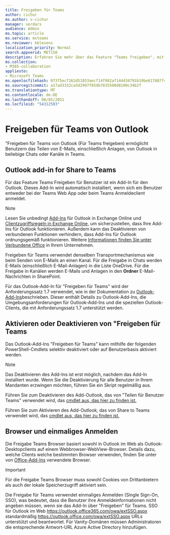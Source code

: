 ```yaml
---
title: Freigeben für Teams
author: cichur
ms.author: v-cichur
manager: serdars
audience: Admin
ms.topic: article
ms.service: msteams
ms.reviewer: kblevens
localization_priority: Normal
search.appverid: MET150
description: Erfahren Sie mehr über das Feature "Teams freigeben", mit dem Benutzer E-Mails und E-Mail-Anlagen von Outlook in beliebigen Chats oder Kanälen in Teams.
ms.collection:
- M365-collaboration
appliesto:
- Microsoft Teams
ms.openlocfilehash: 073f5ecf262d51853aecf14f982af144434791b19be617887f4ac788f11b301c
ms.sourcegitcommit: a17ad3332ca5d2997f85db7835500d8190c34b2f
ms.translationtype: MT
ms.contentlocale: de-DE
ms.lasthandoff: 08/05/2021
ms.locfileid: "54312503"
---
```

# <a name="share-to-teams-from-outlook"></a>Freigeben für Teams von Outlook

"Freigeben für Teams von Outlook (Für Teams freigeben) ermöglicht Benutzern das Teilen von E-Mails, einschließlich Anlagen, von Outlook in beliebige Chats oder Kanäle in Teams.

## <a name="outlook-add-in-for-share-to-teams"></a>Outlook add-in for Share to Teams 

Für das Feature Teams Freigeben für Benutzer ist ein Add-In für den Outlook. Dieses Add-In wird automatisch installiert, wenn sich ein Benutzer entweder bei der Teams Web App oder beim Teams Anmeldeclient anmeldet.

> [!NOTE]
> Lesen Sie unbedingt [Add-Ins](/exchange/clients-and-mobile-in-exchange-online/add-ins-for-outlook/add-ins-for-outlook) für Outlook in Exchange Online und [Clientzugriffsregeln in Exchange Online,](/exchange/clients-and-mobile-in-exchange-online/client-access-rules/client-access-rules) um sicherzustellen, dass Ihre Add-Ins für Outlook funktionieren. Außerdem kann das Deaktivieren von verbundenen Funktionen verhindern, dass Add-Ins für Outlook ordnungsgemäß funktionieren. Weitere [Informationen finden Sie unter Verbundene Office](https://support.microsoft.com/topic/connected-experiences-in-office-8d2c04f7-6428-4e6e-ac58-5828d4da5b7c) in Ihrem Unternehmen.  

Freigeben für Teams verwendet denselben Transportmechanismus wie beim Senden von E-Mails an einen Kanal. Für die Freigabe in Chats werden E-Mails (einschließlich E-Mail-Anlagen) in die Liste OneDrive. Für die Freigabe in Kanälen werden E-Mails und Anlagen in den **Ordner** E-Mail-Nachrichten in SharePoint.

Für das Outlook-Add-In für "Freigeben für Teams" wird der Anforderungssatz 1.7 verwendet, wie in der Dokumentation zu [Outlook-Add-Ins](/exchange/clients-and-mobile-in-exchange-online/add-ins-for-outlook/add-ins-for-outlook)beschrieben. Dieser enthält Details zu Outlook-Add-Ins, die Umgebungsanforderungen für Outlook-Add-Ins und die speziellen Outlook-Clients, die mit Anforderungssatz 1.7 unterstützt werden.

## <a name="enabling-or-disabling-share-to-teams"></a>Aktivieren oder Deaktivieren von "Freigeben für Teams

Das Outlook-Add-Ins "Freigeben für Teams" kann mithilfe der folgenden PowerShell-Cmdlets selektiv deaktiviert oder auf Benutzerbasis aktiviert werden.

> [!NOTE]
> Das Deaktivieren des Add-Ins ist erst möglich, nachdem das Add-In installiert wurde. Wenn Sie die Deaktivierung für alle Benutzer in Ihrem Mandanten erzwingen möchten, führen Sie ein Skript regelmäßig aus.

Führen Sie zum Deaktivieren des Add-Outlook, das von "Teilen für Benutzer Teams" verwendet wird, das [cmdlet aus, das hier zu finden ist.](/powershell/module/exchange/disable-app?view=exchange-ps) 

Führen Sie zum Aktivieren des Add-Outlook, das von Share to Teams verwendet wird, das [cmdlet aus, das hier zu finden ist.](/powershell/module/exchange/enable-app?view=exchange-ps)

## <a name="browsers-and-single-sign-on"></a>Browser und einmaliges Anmelden

Die Freigabe Teams Browser basiert sowohl in Outlook im Web als Outlook-Desktopclients auf einem Webbrowser-WebView-Browser. Details dazu, welche Clients welche bestimmten Browser verwenden, finden Sie unter von [Office-Add-Ins](/office/dev/add-ins/concepts/browsers-used-by-office-web-add-ins) verwendete Browser. 

> [!IMPORTANT]
> Für die Freigabe Teams Browser muss sowohl Cookies von Drittanbietern als auch der lokale Speicherzugriff aktiviert sein.

Die Freigabe für Teams verwendet einmaliges Anmelden (Single Sign-On, SSO), was bedeutet, dass die Benutzer ihre Anmeldeinformationen nicht angeben müssen, wenn sie das Add-In über "Freigeben" für Teams. SSO für Outlook im Web https://outlook.office365.com/owa/extSSO.aspx standardmäßig https://outlook.office.com/owa/extSSO.aspx URLs unterstützt und beantwortet. Für Vanity-Domänen müssen Administratoren die entsprechende Antwort-URL Azure Active Directory hinzufügen.